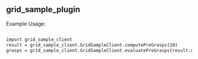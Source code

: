 ## grid_sample_plugin

Example Usage:

```bash

import grid_sample_client
result = grid_sample_client.GridSampleClient.computePreGrasps(10)
grasps = grid_sample_client.GridSampleClient.evaluatePreGrasps(result.grasps)

```